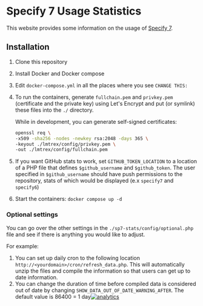 # Specify 7 Usage Statistics
This website provides some information on the usage of [Specify 7](https://github.com/specify/specify7).

## Installation

1. Clone this repository
2. Install Docker and Docker compose
3. Edit `docker-compose.yml` in all the places where you see `CHANGE THIS:`
4. To run the containers, generate `fullchain.pem` and `privkey.pem` (certificate
   and the private key) using Let's Encrypt and put (or symlink) these files into
   the `./` directory.

   While in development, you can generate self-signed certificates:
  
   ```sh
   openssl req \
   -x509 -sha256 -nodes -newkey rsa:2048 -days 365 \
   -keyout ./lmtrex/config/privkey.pem \
   -out ./lmtrex/config/fullchain.pem
   ```
5. If you want GitHub stats to work, set `GITHUB_TOKEN_LOCATION` to a location of a PHP file that defines `$github_username` and `$github_token`. The user specified in `$github_username` should have push permissions to the repository, stats of which would be displayed (e.x `specify7` and `specify6`)
6. Start the containers: `docker compose up -d`


### Optional settings

You can go over the other settings in the `./sp7-stats/config/optional.php` file and see if there is anything you would like to adjust.

For example:
1. You can set up daily cron to the following location `http://<yourdomain>/cron/refresh_data.php`. This will automatically unzip the files and compile the information so that users can get up to date information.
1. You can change the duration of time before compiled data is considered out of date by changing `SHOW_DATA_OUT_OF_DATE_WARNING_AFTER`. The default value is 86400 = 1 day[![analytics](http://www.google-analytics.com/collect?v=1&t=pageview&dl=https%3A%2F%2Fgithub.com%2Fspecify%2Fsp7-stats&uid=readme&tid=UA-169822764-2)]()
